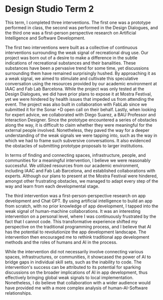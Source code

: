 # Design Studio Term 2

This term, I completed three interventions. The first one was a prototype performed in class, the second was performed in the Design Dialogues, and the third one was a first-person perspective research on Artificial Intelligence and Software Development.

The first two interventions were built as a collective of continuous interventions surrounding the weak signal of recreational drug use. Our project was born out of a desire to make a difference in the subtle indications of recreational substances and their banalities. These substances have been a pervasive trend for some time, yet discussions surrounding them have remained surprisingly hushed. By approaching it as a weak signal, we aimed to stimulate and cultivate this speculative conversation using the resources provided by our academic environment at IAAC and Fab Lab Barcelona. While the project was only tested at the Design Dialogues, we did have prior plans to expose it at Mostra Festival, yet we were hindered by health issues that impeded us from attending the event. The project was also built in collaboration with FabLab since we submitted it for the Sonar +D open call on their behalf. Lastly, when looking for expert advice, we collaborated with Diego Suarez, a BAU Professor and Interaction Designer. Since the prototype encountered a series of obstacles along the way, it is difficult to claim whether they were meaningful for the external people involved. Nonetheless, they paved the way for a deeper understanding of the weak signals we were tapping into, such as the way in which we had to frame such subversive conversations. It also evidenced the obstacles of submitting prototype proposals to larger institutions.

In terms of finding and connecting spaces, infrastructure, people, and communities for a meaningful intervention, I believe we were reasonably successful. We utilized resources from our academic environment, including IAAC and Fab Lab Barcelona, and established collaborations with experts. Although our plans to present at the Mostra Festival were hindered, amongst other frustrating obstacles, we managed to adapt every step of the way and learn from each developmental stage.

The third intervention was a first-person-perspective research on app development and Chat GPT. By using artificial intelligence to build an app from scratch, with no prior knowledge of app development, I tapped into the weak signal of human-machine collaborations. It was an interesting intervention on a personal level, where I was continuously frustrated by the fact that I cannot code. This transformative experience shifted my perspective on the traditional programming process, and I believe that AI has the potential to revolutionize the app development landscape. The intervention then encouraged me to rethink traditional app development methods and the roles of humans and AI in the process.

While the intervention did not necessarily involve connecting various spaces, infrastructures, or communities, it showcased the power of AI to bridge gaps in individual skill sets, such as the inability to code. The intervention's success can be attributed to its potential for sparking discussions on the broader implications of AI in app development, thus effectively bringing global weak signals to local implementation. Nonetheless, I do believe that collaboration with a wider audience would have provided me with a more complex analysis of human-AI-Software relationships.